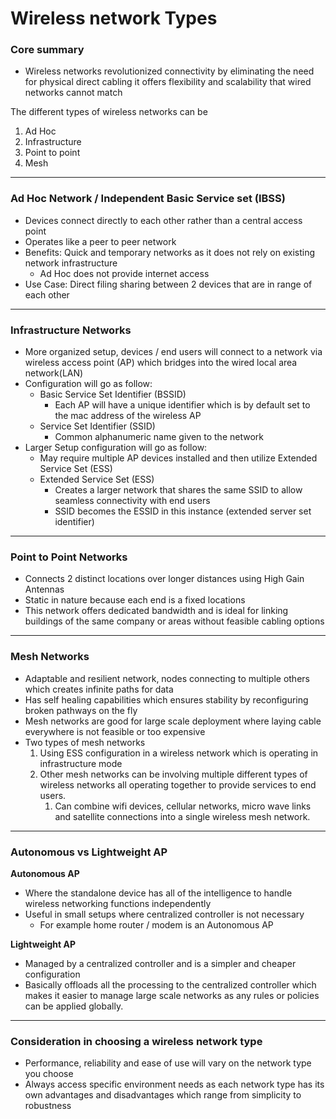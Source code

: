 # Wireless network Types

### Core summary

- Wireless networks revolutionized connectivity by eliminating the need for physical direct cabling it offers flexibility and scalability that wired networks cannot match

The different types of wireless networks can be

1. Ad Hoc 
2. Infrastructure
3. Point to point 
4. Mesh

---

### Ad Hoc Network / Independent Basic Service set (IBSS)

- Devices connect directly to each other rather than a central access point
- Operates like a peer to peer network
- Benefits: Quick and temporary networks as it does not rely on existing network infrastructure
    - Ad Hoc does not provide internet access
- Use Case: Direct filing sharing between 2 devices that are in range of each other

---

### Infrastructure Networks

- More organized setup, devices / end users will connect to a network via wireless access point (AP) which bridges into the wired local area network(LAN)
- Configuration will go as follow:
    - Basic Service Set Identifier (BSSID)
        - Each AP will have a unique identifier which is by default set to the mac address of the wireless AP
    - Service Set Identifier (SSID)
        - Common alphanumeric name given to the network
- Larger Setup configuration will go as follow:
    - May require multiple AP devices installed and then utilize Extended Service Set (ESS)
    - Extended Service Set (ESS)
        - Creates a larger network that shares the same SSID to allow seamless connectivity with end users
        - SSID becomes the ESSID in this instance (extended server set identifier)

---

### Point to Point Networks

- Connects 2 distinct locations over longer distances using High Gain Antennas
- Static in nature because each end is a fixed locations
- This network offers dedicated bandwidth and is ideal for linking buildings of the same company or areas without feasible cabling options

---

### Mesh Networks

- Adaptable and resilient network, nodes connecting to multiple others which creates infinite paths for data
- Has self healing capabilities which ensures stability by reconfiguring broken pathways on the fly
- Mesh networks are good for large scale deployment where laying cable everywhere is not feasible or too expensive
- Two types of mesh networks
    1. Using ESS configuration in a wireless network which is operating in infrastructure mode
    2. Other mesh networks can be involving multiple different types of wireless networks all operating together to provide services to end users.
        1. Can combine wifi devices, cellular networks, micro wave links and satellite connections into a single wireless mesh network.

---

### Autonomous vs Lightweight AP

**Autonomous AP**

- Where the standalone device has all of the intelligence to handle wireless networking functions independently
- Useful in small setups where centralized controller is not necessary
    - For example home router / modem is an Autonomous AP

**Lightweight AP**

- Managed by a centralized controller and is a simpler and cheaper configuration
- Basically offloads all the processing to the centralized controller which makes it easier to manage large scale networks as any rules or policies can be applied globally.

---

### Consideration in choosing a wireless network type

- Performance, reliability and ease of use will vary on the network type you choose
- Always access specific environment needs as each network type has its own advantages and disadvantages which range from simplicity to robustness
